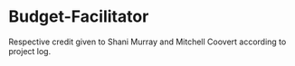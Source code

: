 # Budget-Facilitator

Respective credit given to Shani Murray and Mitchell Coovert according to project log.
